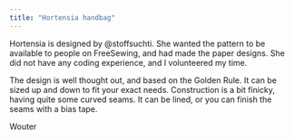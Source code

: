```yaml
---
title: "Hortensia handbag"
---
```


Hortensia is designed by @stoffsuchti. She wanted the pattern to be available to people on FreeSewing,
and had made the paper designs. She did not have any coding experience, and I volunteered my time.

The design is well thought out, and based on the Golden Rule. It can be sized up and down to fit your 
exact needs. Construction is a bit finicky, having quite some curved seams. It can be lined, or you can 
finish the seams with a bias tape.

Wouter

